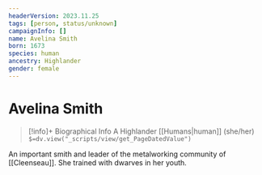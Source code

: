 ```yaml
---
headerVersion: 2023.11.25
tags: [person, status/unknown]
campaignInfo: []
name: Avelina Smith
born: 1673
species: human
ancestry: Highlander
gender: female
---
```

# Avelina Smith
>[!info]+ Biographical Info
> A Highlander [[Humans|human]] (she/her)
> `$=dv.view("_scripts/view/get_PageDatedValue")`

An important smith and leader of the metalworking community of [[Cleenseau]]. She trained with dwarves in her youth.